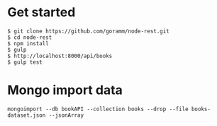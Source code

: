 # Get started

```shell
$ git clone https://github.com/goramm/node-rest.git
$ cd node-rest
$ npm install
$ gulp
$ http://localhost:8000/api/books
$ gulp test
```


# Mongo import data

```shell
mongoimport --db bookAPI --collection books --drop --file books-dataset.json --jsonArray
```
